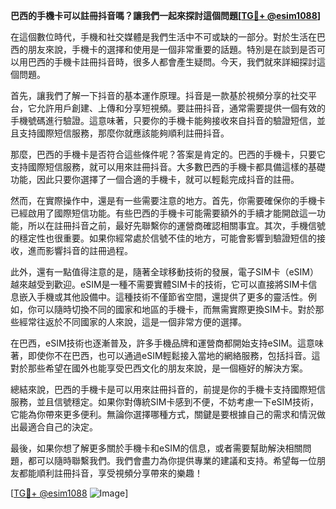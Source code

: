 **巴西的手機卡可以註冊抖音嗎？讓我們一起來探討這個問題[[TG💪+ @esim1088](https://t.me/s/esim1088)]**

在這個數位時代，手機和社交媒體是我們生活中不可或缺的一部分。對於生活在巴西的朋友來說，手機卡的選擇和使用是一個非常重要的話題。特別是在談到是否可以用巴西的手機卡註冊抖音時，很多人都會產生疑問。今天，我們就來詳細探討這個問題。

首先，讓我們了解一下抖音的基本運作原理。抖音是一款基於視頻分享的社交平台，它允許用戶創建、上傳和分享短視頻。要註冊抖音，通常需要提供一個有效的手機號碼進行驗證。這意味著，只要你的手機卡能夠接收來自抖音的驗證短信，並且支持國際短信服務，那麼你就應該能夠順利註冊抖音。

那麼，巴西的手機卡是否符合這些條件呢？答案是肯定的。巴西的手機卡，只要它支持國際短信服務，就可以用來註冊抖音。大多數巴西的手機卡都具備這樣的基礎功能，因此只要你選擇了一個合適的手機卡，就可以輕鬆完成抖音的註冊。

然而，在實際操作中，還是有一些需要注意的地方。首先，你需要確保你的手機卡已經啟用了國際短信功能。有些巴西的手機卡可能需要額外的手續才能開啟這一功能，所以在註冊抖音之前，最好先聯繫你的運營商確認相關事宜。其次，手機信號的穩定性也很重要。如果你經常處於信號不佳的地方，可能會影響到驗證短信的接收，進而影響抖音的註冊過程。

此外，還有一點值得注意的是，隨著全球移動技術的發展，電子SIM卡（eSIM）越來越受到歡迎。eSIM是一種不需要實體SIM卡的技術，它可以直接將SIM卡信息嵌入手機或其他設備中。這種技術不僅節省空間，還提供了更多的靈活性。例如，你可以隨時切換不同的國家和地區的手機卡，而無需實際更換SIM卡。對於那些經常往返於不同國家的人來說，這是一個非常方便的選擇。

在巴西，eSIM技術也逐漸普及，許多手機品牌和運營商都開始支持eSIM。這意味著，即使你不在巴西，也可以通過eSIM輕鬆接入當地的網絡服務，包括抖音。這對於那些希望在國外也能享受巴西文化的朋友來說，是一個極好的解決方案。

總結來說，巴西的手機卡是可以用來註冊抖音的，前提是你的手機卡支持國際短信服務，並且信號穩定。如果你對傳統SIM卡感到不便，不妨考慮一下eSIM技術，它能為你帶來更多便利。無論你選擇哪種方式，關鍵是要根據自己的需求和情況做出最適合自己的決定。

最後，如果你想了解更多關於手機卡和eSIM的信息，或者需要幫助解決相關問題，都可以隨時聯繫我們。我們會盡力為你提供專業的建議和支持。希望每一位朋友都能順利註冊抖音，享受視頻分享帶來的樂趣！

[[TG💪+ @esim1088](https://t.me/s/esim1088) ![Image](https://i.postimg.cc/4NQfJmqS/Snipaste-2025-05-13-00-14-12.png)]